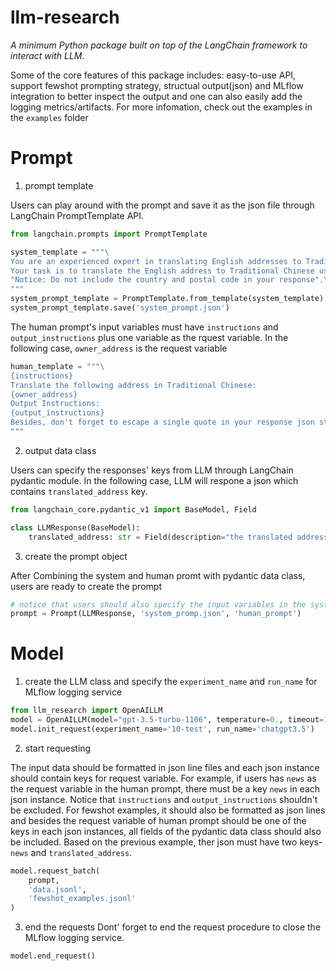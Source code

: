 # llm-research
*A minimum Python package built on top of the LangChain framework to interact with LLM.*

Some of the core features of this package includes: easy-to-use API, support fewshot prompting strategy, structual output(json) and MLflow integration to better inspect the output and one can also easily add the logging metrics/artifacts. For more infomation, check out the examples in the `examples` folder

# Prompt
1. prompt template

Users can play around with the prompt and save it as the json file through LangChain PromptTemplate API.
```python
from langchain.prompts import PromptTemplate

system_template = """\
You are an experienced expert in translating English addresses to Traditional Chinese.
Your task is to translate the English address to Traditional Chinese using Json format.
"Notice: Do not include the country and postal code in your response".\
"""
system_prompt_template = PromptTemplate.from_template(system_template)
system_prompt_template.save('system_prompt.json')
```

The human prompt's input variables must have `instructions` and `output_instructions` plus one variable as the rquest variable. In the following case, `owner_address` is the request variable
```python
human_template = """\
{instructions}
Translate the following address in Traditional Chinese:
{owner_address}
Output Instructions:
{output_instructions}
Besides, don't forget to escape a single quote in your response json string.
"""
```

2. output data class

Users can specify the responses' keys from LLM through LangChain pydantic module. In the following case, LLM will respone a json which contains `translated_address` key.
```python
from langchain_core.pydantic_v1 import BaseModel, Field

class LLMResponse(BaseModel):
    translated_address: str = Field(description="the translated address in Traditional Chinese")
```

3. create the prompt object

After Combining the system and human promt with pydantic data class, users are ready to create the prompt
```python
# notice that users should also specify the input variables in the system prompt as keyword arguments in this class
prompt = Prompt(LLMResponse, 'system_promp.json', 'human_prompt')
```


# Model
1. create the LLM class and specify the `experiment_name` and `run_name` for MLflow logging service
```python
from llm_research import OpenAILLM
model = OpenAILLM(model="gpt-3.5-turbo-1106", temperature=0., timeout=120, verbose=True)
model.init_request(experiment_name='10-test', run_name='chatgpt3.5')
```

2. start requesting

The input data should be formatted in json line files and each json instance should contain keys for request variable. For example, if users has `news` as the request variable in the human prompt, there must be a key `news` in each json instance. Notice that `instructions` and `output_instructions` shouldn't be excluded.
For fewshot examples, it should also be formatted as json lines and besides the request variable of human prompt should be one of the keys in each json instances, all fields of the pydantic data class should also be included. Based on the previous example, ther json must have two keys-`news` and `translated_address`.
```python
model.request_batch(
    prompt,
    'data.jsonl',
    'fewshot_examples.jsonl'
)
```

3. end the requests
Dont' forget to end the request procedure to close the MLflow logging service.
```python
model.end_request()
```
